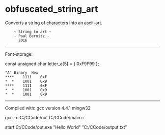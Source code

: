 # obfuscated_string_art
Converts a string of characters into an ascii-art.

	    ~ String to art ~
	    - Paul Bernitz -
		  2016
__________________________________________________________________

Font-storage:

const unsigned char letter_a[5] = { 0xF9F99 };

	"A"	Binary	Hex
	****	1111    0xF
	*  *  	1001  	0x9
	**** 	1111  	0xF
	*  *  	1001  	0x9
	*  *  	1001  	0x9
	
__________________________________________________________________

Compiled with:
gcc version 4.4.1 mingw32

gcc -o C:/CCode/out C:/CCode/main.c

start C:/CCode/out.exe "Hello World" "C:/CCode/output.txt"

		
